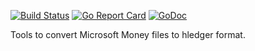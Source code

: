 [![Build Status](https://travis-ci.org/phad/msmtohl.svg?branch=master)](https://travis-ci.org/phad/msmtohl)
[![Go Report Card](https://goreportcard.com/badge/github.com/phad/msmtohl)](https://goreportcard.com/report/github.com/phad/msmtohl)
[![GoDoc](https://godoc.org/github.com/phad/msmtohl?status.svg)](https://godoc.org/github.com/phad/msmtohl)


Tools to convert Microsoft Money files to hledger format.
